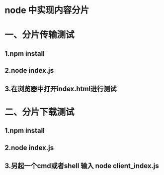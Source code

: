 # node 中实现内容分片

# 一、分片传输测试
## 1.npm install

## 2.node index.js

## 3.在浏览器中打开index.html进行测试

# 二、分片下载测试

## 1.npm install

## 2.node index.js

## 3.另起一个cmd或者shell 输入 node client_index.js


